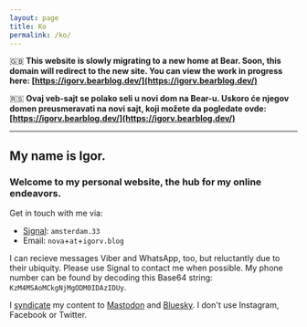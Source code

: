 ```yaml
---
layout: page
title: Ko
permalink: /ko/
---
```


🇬🇧 **This website is slowly migrating to a new home at Bear. Soon, this domain will redirect to the new site. You can view the work in progress here: [https://igorv.bearblog.dev/](https://igorv.bearblog.dev/)**

🇷🇸 **Ovaj veb-sajt se polako seli u novi dom na Bear-u. Uskoro će njegov domen preusmeravati na novi sajt, koji možete da pogledate ovde: [https://igorv.bearblog.dev/](https://igorv.bearblog.dev/)**

---

## My name is **Igor**. 

### Welcome to my personal website, the hub for my online endeavors.

Get in touch with me via:
- [Signal](https://signal.org/): `amsterdam.33`
- Email: `nova`+`at`+`igorv.blog`

I can recieve messages Viber and WhatsApp, too, but  reluctantly due to their ubiquity. Please use Signal to contact me when possible. My phone number can be found by decoding this Base64 string: `KzM4MSAoMCkgNjMgODM0IDAzIDUy`.

I [syndicate](https://indieweb.org/POSSE) my content to [Mastodon](https://mastodon.floe.earth/@factual) and [Bluesky](https://bsky.app/profile/igorv.blog). I don't use Instagram, Facebook or Twitter. 


